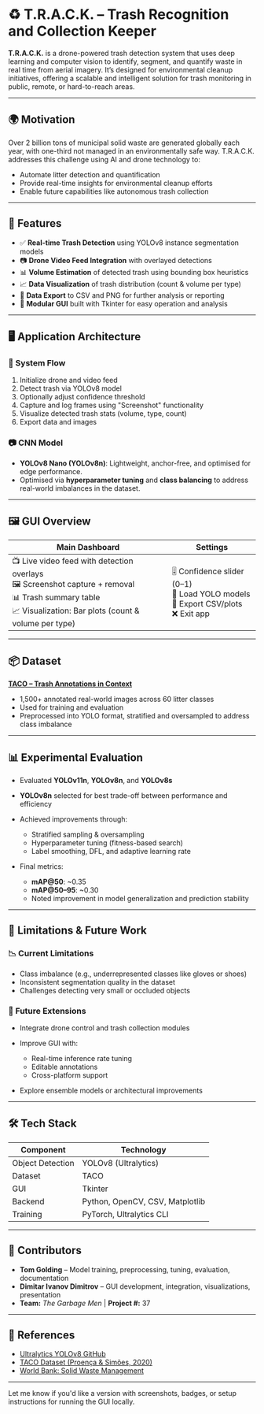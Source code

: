 # ♻️ T.R.A.C.K. – Trash Recognition and Collection Keeper

**T.R.A.C.K.** is a drone-powered trash detection system that uses deep learning and computer vision to identify, segment, and quantify waste in real time from aerial imagery. It’s designed for environmental cleanup initiatives, offering a scalable and intelligent solution for trash monitoring in public, remote, or hard-to-reach areas.

---

## 🌍 Motivation

Over 2 billion tons of municipal solid waste are generated globally each year, with one-third not managed in an environmentally safe way. T.R.A.C.K. addresses this challenge using AI and drone technology to:

* Automate litter detection and quantification
* Provide real-time insights for environmental cleanup efforts
* Enable future capabilities like autonomous trash collection

---

## 🧠 Features

* ✅ **Real-time Trash Detection** using YOLOv8 instance segmentation models
* 📷 **Drone Video Feed Integration** with overlayed detections
* 📊 **Volume Estimation** of detected trash using bounding box heuristics
* 📈 **Data Visualization** of trash distribution (count & volume per type)
* 💾 **Data Export** to CSV and PNG for further analysis or reporting
* 🧪 **Modular GUI** built with Tkinter for easy operation and analysis

---

## 🖥️ Application Architecture

### 🔄 System Flow

1. Initialize drone and video feed
2. Detect trash via YOLOv8 model
3. Optionally adjust confidence threshold
4. Capture and log frames using "Screenshot" functionality
5. Visualize detected trash stats (volume, type, count)
6. Export data and images

### 📷 CNN Model

* **YOLOv8 Nano (YOLOv8n)**: Lightweight, anchor-free, and optimised for edge performance.
* Optimised via **hyperparameter tuning** and **class balancing** to address real-world imbalances in the dataset.

---

## 🖼️ GUI Overview

| Main Dashboard                                                                                                                                                         | Settings                                                                                     |
| ---------------------------------------------------------------------------------------------------------------------------------------------------------------------- | -------------------------------------------------------------------------------------------- |
| 📺 Live video feed with detection overlays <br> 🖼 Screenshot capture + removal <br> 📊 Trash summary table <br> 📈 Visualization: Bar plots (count & volume per type) | 🎚 Confidence slider (0–1) <br> 📁 Load YOLO models <br> 💾 Export CSV/plots <br> ❌ Exit app |

---

## 📦 Dataset

**[TACO – Trash Annotations in Context](https://tacodataset.org/)**

* 1,500+ annotated real-world images across 60 litter classes
* Used for training and evaluation
* Preprocessed into YOLO format, stratified and oversampled to address class imbalance

---

## 📊 Experimental Evaluation

* Evaluated **YOLOv11n**, **YOLOv8n**, and **YOLOv8s**
* **YOLOv8n** selected for best trade-off between performance and efficiency
* Achieved improvements through:

  * Stratified sampling & oversampling
  * Hyperparameter tuning (fitness-based search)
  * Label smoothing, DFL, and adaptive learning rate
* Final metrics:

  * **mAP\@50**: \~0.35
  * **mAP\@50–95**: \~0.30
  * Noted improvement in model generalization and prediction stability

---

## 🧪 Limitations & Future Work

### 📉 Current Limitations

* Class imbalance (e.g., underrepresented classes like gloves or shoes)
* Inconsistent segmentation quality in the dataset
* Challenges detecting very small or occluded objects

### 🚀 Future Extensions

* Integrate drone control and trash collection modules
* Improve GUI with:

  * Real-time inference rate tuning
  * Editable annotations
  * Cross-platform support
* Explore ensemble models or architectural improvements

---

## 🛠️ Tech Stack

| Component        | Technology                      |
| ---------------- | ------------------------------- |
| Object Detection | YOLOv8 (Ultralytics)            |
| Dataset          | TACO                            |
| GUI              | Tkinter                         |
| Backend          | Python, OpenCV, CSV, Matplotlib |
| Training         | PyTorch, Ultralytics CLI        |

---

## 👥 Contributors

* **Tom Golding** – Model training, preprocessing, tuning, evaluation, documentation
* **Dimitar Ivanov Dimitrov** – GUI development, integration, visualizations, presentation
* **Team:** *The Garbage Men* | **Project #:** 37

---

## 📄 References

* [Ultralytics YOLOv8 GitHub](https://github.com/ultralytics/ultralytics)
* [TACO Dataset (Proença & Simões, 2020)](https://arxiv.org/abs/2003.06975)
* [World Bank: Solid Waste Management](https://datatopics.worldbank.org/what-a-waste/trends_in_solid_waste_management.html)

---

Let me know if you'd like a version with screenshots, badges, or setup instructions for running the GUI locally.
